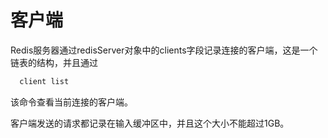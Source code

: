 # 客户端

  Redis服务器通过redisServer对象中的clients字段记录连接的客户端，这是一个链表的结构，并且通过
  
```s
  client list
```

  该命令查看当前连接的客户端。

  客户端发送的请求都记录在输入缓冲区中，并且这个大小不能超过1GB。
